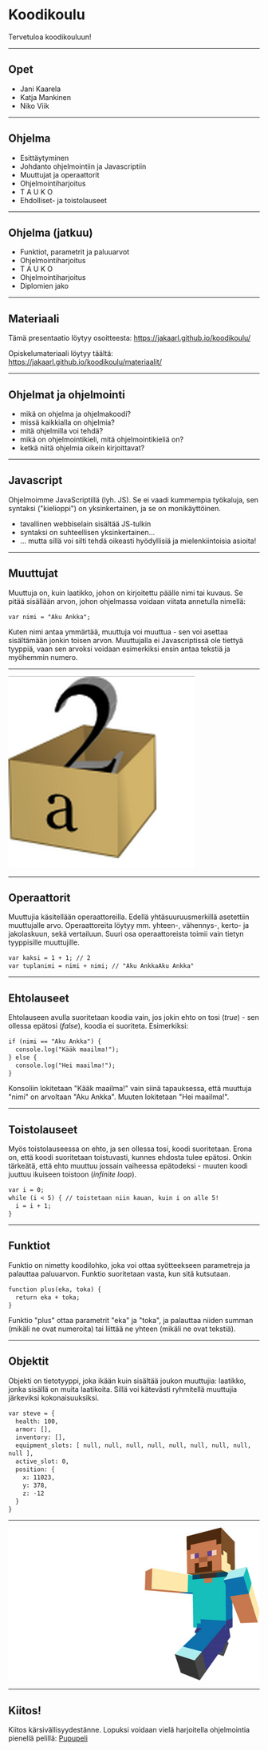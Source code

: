 # Koodikoulu

Tervetuloa koodikouluun!

---

## Opet

* Jani Kaarela
* Katja Mankinen
* Niko Viik

---

## Ohjelma

* Esittäytyminen
* Johdanto ohjelmointiin ja Javascriptiin
* Muuttujat ja operaattorit
* Ohjelmointiharjoitus
* T A U K O
* Ehdolliset- ja toistolauseet

---

## Ohjelma (jatkuu)

* Funktiot, parametrit ja paluuarvot
* Ohjelmointiharjoitus
* T A U K O
* Ohjelmointiharjoitus
* Diplomien jako

---

## Materiaali

Tämä presentaatio löytyy osoitteesta:
https://jakaarl.github.io/koodikoulu/

Opiskelumateriaali löytyy täältä:
https://jakaarl.github.io/koodikoulu/materiaalit/

---

## Ohjelmat ja ohjelmointi

* mikä on ohjelma ja ohjelmakoodi?
* missä kaikkialla on ohjelmia?
* mitä ohjelmilla voi tehdä?
* mikä on ohjelmointikieli, mitä ohjelmointikieliä on?
* ketkä niitä ohjelmia oikein kirjoittavat?

---

## Javascript

Ohjelmoimme JavaScriptillä (lyh. JS). Se ei vaadi kummempia työkaluja, sen syntaksi ("kielioppi") on yksinkertainen, ja se on monikäyttöinen.
* tavallinen webbiselain sisältää JS-tulkin
* syntaksi on suhteellisen yksinkertainen...
* ... mutta sillä voi silti tehdä oikeasti hyödyllisiä ja mielenkiintoisia asioita!

---

## Muuttujat

Muuttuja on, kuin laatikko, johon on kirjoitettu päälle nimi tai kuvaus. Se pitää sisällään arvon, johon ohjelmassa voidaan viitata annetulla nimellä:

```
var nimi = "Aku Ankka";
```

Kuten nimi antaa ymmärtää, muuttuja voi muuttua - sen voi asettaa sisältämään jonkin toisen arvon. Muuttujalla ei Javascriptissä ole tiettyä tyyppiä, vaan sen arvoksi voidaan esimerkiksi ensin antaa tekstiä ja myöhemmin numero.

---

![Muuttuja](images/variable.png)

---

## Operaattorit

Muuttujia käsitellään operaattoreilla. Edellä yhtäsuuruusmerkillä asetettiin muuttujalle arvo. Operaattoreita löytyy mm. yhteen-, vähennys-, kerto- ja jakolaskuun, sekä vertailuun. Suuri osa operaattoreista toimii vain tietyn tyyppisille muuttujille.

```
var kaksi = 1 + 1; // 2
var tuplanimi = nimi + nimi; // "Aku AnkkaAku Ankka"
```

---

## Ehtolauseet

Ehtolauseen avulla suoritetaan koodia vain, jos jokin ehto on tosi (_true_) - sen ollessa epätosi (_false_), koodia ei suoriteta. Esimerkiksi:

```
if (nimi == "Aku Ankka") {
  console.log("Kääk maailma!");
} else {
  console.log("Hei maailma!");
}
```

Konsoliin lokitetaan "Kääk maailma!" vain siinä tapauksessa, että muuttuja "nimi" on arvoltaan "Aku Ankka". Muuten lokitetaan "Hei maailma!".

---

## Toistolauseet

Myös toistolauseessa on ehto, ja sen ollessa tosi, koodi suoritetaan. Erona on, että koodi suoritetaan toistuvasti, kunnes ehdosta tulee epätosi. Onkin tärkeätä, että ehto muuttuu jossain vaiheessa epätodeksi - muuten koodi juuttuu ikuiseen toistoon (_infinite loop_).

```
var i = 0;
while (i < 5) { // toistetaan niin kauan, kuin i on alle 5!
  i = i + 1;
}
```

---

## Funktiot

Funktio on nimetty koodilohko, joka voi ottaa syötteekseen parametreja ja palauttaa paluuarvon. Funktio suoritetaan vasta, kun sitä kutsutaan.

```
function plus(eka, toka) {
  return eka + toka;
}
```

Funktio "plus" ottaa parametrit "eka" ja "toka", ja palauttaa niiden summan (mikäli ne ovat numeroita) tai liittää ne yhteen (mikäli ne ovat tekstiä).

---

## Objektit

Objekti on tietotyyppi, joka ikään kuin sisältää joukon muuttujia: laatikko, jonka sisällä on muita laatikoita. Sillä voi kätevästi ryhmitellä muuttujia järkeviksi kokonaisuuksiksi.

```
var steve = {
  health: 100,
  armor: [],
  inventory: [],
  equipment_slots: [ null, null, null, null, null, null, null, null, null ],
  active_slot: 0,
  position: {
    x: 11023,
    y: 378,
    z: -12
  }
}
```

---

![Minecraft Steve](images/steve.jpg)

---

## Kiitos!

Kiitos kärsivällisyydestänne. Lopuksi voidaan vielä harjoitella ohjelmointia pienellä pelillä:
[Pupupeli](https://quiet-brushlands-54755.herokuapp.com/)
